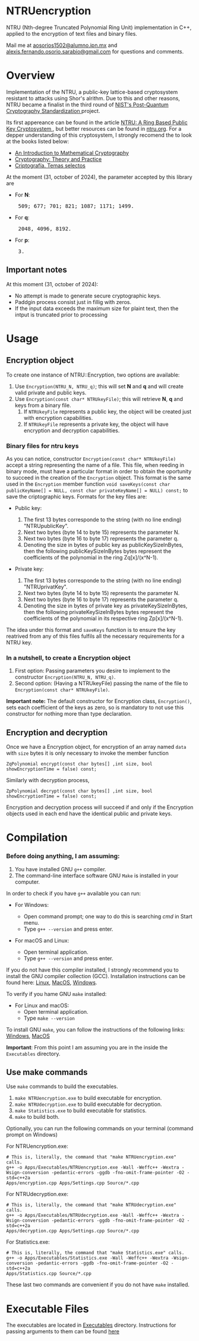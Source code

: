 # NTRUencryption

NTRU (Nth-degree Truncated Polynomial Ring Unit) implementation in C++, applied to the encryption of text files and
binary files.

Mail me at aosorios1502@alumno.ipn.mx and alexis.fernando.osorio.sarabio@gmail.com for questions and comments.

# Overview

Implementation of the NTRU, a public-key lattice-based cryptosystem resistant to attacks using Shor's alrithm. Due to
this and other reasons, NTRU became a finalist in the third round of [NIST's Post-Quantum Cryptography Standardization
](https://csrc.nist.gov/projects/post-quantum-cryptography/post-quantum-cryptography-standardization)
project.

Its first appereance can be found in the article [NTRU: A Ring Based Public Key Cryptosystem
](https://web.archive.org/web/20071021011338/http://www.ntru.com/cryptolab/pdf/ANTS97.pdf), but better resources can
be found in [ntru.org](https://ntru.org/). For a depper understanding of this cryptosystem, I strongly recomend the to
look at the books listed below:

- [An Introduction to Mathematical Cryptography](https://link.springer.com/book/10.1007/978-1-4939-1711-2)
- [Cryptography: Theory and Practice
  ](https://www.google.com.mx/books/edition/Cryptography/cJuDDwAAQBAJ?hl=en&gbpv=1&printsec=frontcover)
- [Criptografía. Temas selectos](https://www.alfaomegaeditor.com.mx/default/criptografia-temas-selectos-10825.html)

At the moment (31, october of 2024), the parameter accepted by this library are

- For **N**: <pre>    509;  677;  701;  821;  1087;  1171;  1499.  </pre>
- For **q**: <pre>    2048,  4096,  8192.  </pre>
- For **p**: <pre>    3.  </pre>

## Important notes

At this moment (31, october of 2024):

- No attempt is made to generate secure cryptographic keys.
- Paddgin process consist just in fillig with zeros.
- If the input data exceeds the maximum size for plaint text, then the intput is truncated prior to processing

# Usage

## Encryption object
To create one instance of NTRU::Encryption, two options are available:

1. Use ``Encryption(NTRU_N, NTRU_q)``; this will set **N** and **q** and will create valid private and public keys.
2. Use ``Encryption(const char* NTRUkeyFile)``; this will retrieve **N**, **q** and keys from a binary file.
   1. If ``NTRUkeyFile`` represents a public key, the object will be created just with encryption capabilities.
   2. If ``NTRUkeyFile`` represents a private key, the object will have encryption and decryption capabilities.

### Binary files for ntru keys

As you can notice, constructor ``Encryption(const char* NTRUkeyFile)`` accept a string representing the name of a file.
This file, when reeding in binary mode, must have a particular format in order to obtain the oportunity to succeed in
the creation of the ``Encryption`` object. This format is the same used in the ``Encryption`` member function
``void saveKeys(const char publicKeyName[] = NULL, const char privateKeyName[] = NULL) const;`` to save the
criptographic keys. Formats for the key files are:

- Public key:
  1. The first 13 bytes corresponde to the string (with no line ending) "NTRUpublicKey".
  2. Next two bytes (byte 14 to byte 15) represents the parameter N.
  3. Next two bytes (byte 16 to byte 17) represents the parameter q.
  4. Denoting the size in bytes of public key as publicKeySizeInBytes, then the following publicKeySizeInBytes bytes
     represent the coefficients of the polynomial in the ring Zq[x]/(x^N-1).

- Private key:
  1. The first 13 bytes corresponde to the string (with no line ending) "NTRUprivatKey".
  2. Next two bytes (byte 14 to byte 15) represents the parameter N.
  3. Next two bytes (byte 16 to byte 17) represents the parameter q.
  4. Denoting the size in bytes of private key as privateKeySizeInBytes, then the following privateKeySizeInBytes bytes
     represent the coefficients of the polynomial in its respective ring Zp[x]/(x^N-1).

The idea under this format and ``saveKeys`` function is to ensure the key reatrived from any of this files fulfils all
the necessary requirements for a NTRU key.

### In a nutshell, to create a Encryption object

1. First option: Passing parameters you desire to implement to the constructor ``Encryption(NTRU_N, NTRU_q)``.
2. Second option: (Having a NTRUkeyFile) passing the name of the file to ``Encryption(const char* NTRUkeyFile)``.

**Important note:** The default constructor for Encryption class, ``Encryption()``, sets each coefficient of the keys
as zero, so is mandatory to not use this constructor for nothing more than type declaration.

## Encryption and decryption

Once we have a Encryption object, for encryption of an array named ``data`` with ``size`` bytes it is only necessary to
invoke the member function 

```
ZqPolynomial encrypt(const char bytes[] ,int size, bool showEncryptionTime = false) const;
```
Similarly with decryption process,

```
ZpPolynomial decrypt(const char bytes[] ,int size, bool showEncryptionTime = false) const;
```

Encryption and decryption process will succeed if and only if the Encryption objects used in each end have the
identical public and private keys.

#  Compilation

### Before doing anything, I am assuming:

1. You have installed GNU ``g++`` compiler.
2. The command-line interface software GNU ``Make`` is installed in your computer.

In order to check if you have ``g++`` available you can run:

- For Windows:
    - Open command prompt; one way to do this is searching *cmd* in Start menu.
    - Type ``g++ --version`` and press enter.

- For macOS and Linux:
    - Open terminal application.
    - Type ``g++ --version`` and press enter.

If you do not have this compiler installed, I strongly recommend you to install the GNU compiler collection (GCC). Installation
instructions can be found here:
[Linux](https://www.geeksforgeeks.org/how-to-install-gcc-compiler-on-linux/), 
[MacOS](https://cs.millersville.edu/~gzoppetti/InstallingGccMac.html),
[Windows](https://www.ibm.com/docs/en/devops-test-embedded/9.0.0?topic=overview-installing-recommended-gnu-compiler-windows).

To verify if you hame GNU ``make`` installed:

- For Linux and macOS:
    - Open terminal application.
    - Type ``make --version``

To install GNU ``make``, you can follow the instructions of the following links:
[Windows](https://stackoverflow.com/a/57042516), 
[MacOS](https://ipv6.rs/tutorial/macOS/GNU_Make/)

**Important**: From this point I am assuming you are in the inside the ``Executables`` directory.

## Use make commands

Use ``make`` commands to build the executables.

1. ``make NTRUencryption.exe`` to build executable for encryption.
2. ``make NTRUdecryption.exe`` to build executable for decryption.
3. ``make Statistics.exe`` to build executable for statistics.
4. ``make`` to build both.

Optionally, you can run the following commands on your terminal (command prompt on Windows)

For NTRUencryption.exe:
```
# This is, literally, the command that "make NTRUencryption.exe" calls.
g++ -o Apps/Executables/NTRUencryption.exe -Wall -Weffc++ -Wextra -Wsign-conversion -pedantic-errors -ggdb -fno-omit-frame-pointer -O2 -std=c++2a
Apps/encryption.cpp Apps/Settings.cpp Source/*.cpp
```

For NTRUdecryption.exe:
```
# This is, literally, the command that "make NTRUdecryption.exe" calls.
g++ -o Apps/Executables/NTRUdecryption.exe -Wall -Weffc++ -Wextra -Wsign-conversion -pedantic-errors -ggdb -fno-omit-frame-pointer -O2 -std=c++2a
Apps/decryption.cpp Apps/Settings.cpp Source/*.cpp
```

For Statistics.exe:
```
# This is, literally, the command that "make Statistics.exe" calls.
g++ -o Apps/Executables/Statistics.exe -Wall -Weffc++ -Wextra -Wsign-conversion -pedantic-errors -ggdb -fno-omit-frame-pointer -O2 -std=c++2a
Apps/Statistics.cpp Source/*.cpp
```

These last two commands are convenient if you do not have ``make`` installed.

# Executable Files

The executables are located in [Executables](Apps/Executables) directory. Instructions for passing arguments to them can be found
[here](Apps/Executables/README.md)
